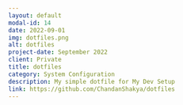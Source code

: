 ```yaml
---
layout: default
modal-id: 14
date: 2022-09-01
img: dotfiles.png
alt: dotfiles
project-date: September 2022
client: Private
title: dotfiles
category: System Configuration
description: My simple dotfile for My Dev Setup
link: https://github.com/ChandanShakya/dotfiles
---
```

